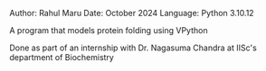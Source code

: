 Author: Rahul Maru
Date: October 2024
Language: Python 3.10.12

A program that models protein folding using VPython

Done as part of an internship with Dr. Nagasuma Chandra at IISc's department of Biochemistry 
